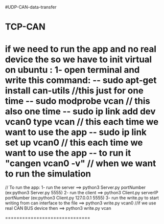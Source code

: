 
#UDP-CAN-data-transfer
# TCP-CAN
if we need to run the app and no real device the so we have to init virtual on ubuntu :
1- open terminal and write this command:
-- sudo apt-get install can-utils   //this just for one time
-- sudo modprobe vcan              // this also one time
-- sudo ip link add dev vcan0 type vcan  // this each time we want to use the app
-- sudo ip link set up vcan0                     // this each time we want to use the app
-- to run it "cangen vcan0 -v"                 // when we want to run the simulation
======================================================================================
// To run the app:
1- run the server ==> python3 Server.py portNumber (ex:python3 Server.py 5555)
2- run the client ==> python3 Client.py serverIP portNumber (ex:python3 Client.py 127.0.0.1 5555)
3- run the write.py to start writing from can interface to the file ==> python3 write.py vcan0
//if we use real CAN BUS device then ==> python3 write.py vcan

==============================

